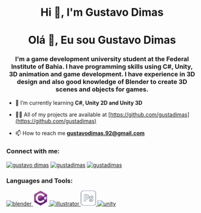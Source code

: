 <h1 align="center">Hi 👋, I'm Gustavo Dimas</h1>
<h1 align="center">Olá 👋, Eu sou Gustavo Dimas</h1>
<h3 align="center">I'm a game development university student at the Federal Institute of Bahia. I have programming skills using C#, Unity, 3D animation and game development. I have experience in 3D design and also good knowledge of Blender to create 3D scenes and objects for games.</h3>

- 🌱 I’m currently learning **C#, Unity 2D and Unity 3D**

- 👨‍💻 All of my projects are available at [https://github.com/gustadimas](https://github.com/gustadimas)

- 📫 How to reach me **gustavodimas.92@gmail.com**

<h3 align="left">Connect with me:</h3>
<p align="left">
<a href="https://linkedin.com/in/gustavo-dimas-480088263/" target="blank"><img align="center" src="https://raw.githubusercontent.com/rahuldkjain/github-profile-readme-generator/master/src/images/icons/Social/linked-in-alt.svg" alt="gustavo dimas" height="30" width="40" /></a>
<a href="https://instagram.com/gustadimas" target="blank"><img align="center" src="https://raw.githubusercontent.com/rahuldkjain/github-profile-readme-generator/master/src/images/icons/Social/instagram.svg" alt="gustadimas" height="30" width="40" /></a>
<a href="https://www.behance.net/gustadimas" target="blank"><img align="center" src="https://raw.githubusercontent.com/rahuldkjain/github-profile-readme-generator/master/src/images/icons/Social/behance.svg" alt="gustadimas" height="30" width="40" /></a>
</p>

<h3 align="left">Languages and Tools:</h3>
<p align="left"> <a href="https://www.blender.org/" target="_blank" rel="noreferrer"> <img src="https://download.blender.org/branding/community/blender_community_badge_white.svg" alt="blender" width="40" height="40"/> </a> <a href="https://www.w3schools.com/cs/" target="_blank" rel="noreferrer"> <img src="https://raw.githubusercontent.com/devicons/devicon/master/icons/csharp/csharp-original.svg" alt="csharp" width="40" height="40"/> </a> <a href="https://www.adobe.com/in/products/illustrator.html" target="_blank" rel="noreferrer"> <img src="https://www.vectorlogo.zone/logos/adobe_illustrator/adobe_illustrator-icon.svg" alt="illustrator" width="40" height="40"/> </a> <a href="https://www.photoshop.com/en" target="_blank" rel="noreferrer"> <img src="https://raw.githubusercontent.com/devicons/devicon/master/icons/photoshop/photoshop-line.svg" alt="photoshop" width="40" height="40"/> </a> <a href="https://unity.com/" target="_blank" rel="noreferrer"> <img src="https://www.vectorlogo.zone/logos/unity3d/unity3d-icon.svg" alt="unity" width="40" height="40"/> </a> </p>
